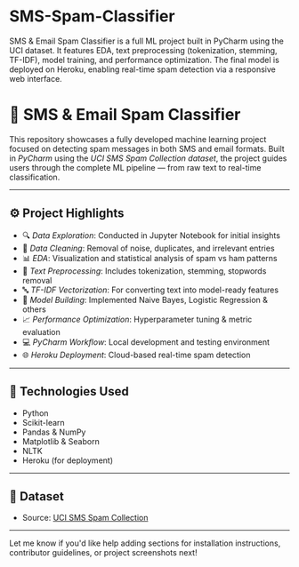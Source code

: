 # SMS-Spam-Classifier
SMS &amp; Email Spam Classifier is a full ML project built in PyCharm using the UCI dataset. It features EDA, text preprocessing (tokenization, stemming, TF-IDF), model training, and performance optimization. The final model is deployed on Heroku, enabling real-time spam detection via a responsive web interface.

# 📧 SMS & Email Spam Classifier

This repository showcases a fully developed machine learning project focused on detecting spam messages in both SMS and email formats. Built in *PyCharm* using the *UCI SMS Spam Collection dataset*, the project guides users through the complete ML pipeline — from raw text to real-time classification.

---

## ⚙ Project Highlights

- 🔍 *Data Exploration*: Conducted in Jupyter Notebook for initial insights
- 🧼 *Data Cleaning*: Removal of noise, duplicates, and irrelevant entries
- 📊 *EDA*: Visualization and statistical analysis of spam vs ham patterns
- 🧠 *Text Preprocessing*: Includes tokenization, stemming, stopwords removal
- 🔤 *TF-IDF Vectorization*: For converting text into model-ready features
- 🤖 *Model Building*: Implemented Naive Bayes, Logistic Regression & others
- 📈 *Performance Optimization*: Hyperparameter tuning & metric evaluation
- 💻 *PyCharm Workflow*: Local development and testing environment
- 🌐 *Heroku Deployment*: Cloud-based real-time spam detection

---

## 🧠 Technologies Used

- Python  
- Scikit-learn  
- Pandas & NumPy  
- Matplotlib & Seaborn  
- NLTK  
- Heroku (for deployment)  

---

## 📌 Dataset

- Source: [UCI SMS Spam Collection](https://www.kaggle.com/uciml/sms-spam...)

---

Let me know if you'd like help adding sections for installation instructions, contributor guidelines, or project screenshots next!
